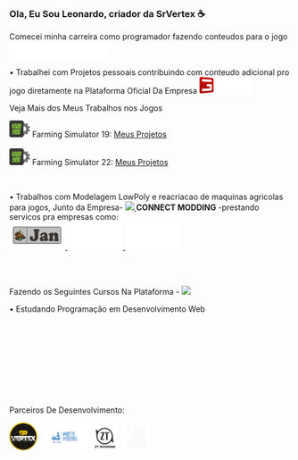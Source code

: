 ### Ola, Eu Sou Leonardo, criador da SrVertex :coffee:

Comecei minha carreira como programador fazendo conteudos para o jogo
<br>
<a href="https://www.farming-simulator.com/index.php?lang=en&country=pt">
 <img height="30"   src="FS22_1c_long_white.png">
</a>



• Trabalhei com Projetos pessoais contribuindo com conteudo adicional pro jogo diretamente na Plataforma Oficial Da Empresa 
<a href="https://www.giants-software.com">
 <img height="30" src="logo.png"/>
</a>

Veja Mais dos Meus Trabalhos nos Jogos 

<img height="30" src="modHubLogo_4c.png"/> Farming Simulator 19:
<a href="https://www.farming-simulator.com/mods.php?lang=en&country=pt&title=fs2019&filter=org&org_id=168574&page=0">Meus Projetos</a><br>
 <br> 
<img height="30" src="modHubLogo_4c.png"/> Farming Simulator 22:
<a href="https://www.farming-simulator.com/mods.php?lang=en&country=pt&title=fs2022&filter=org&org_id=168574&page=0">Meus Projetos</a><br>

 

<br>






• Trabalhos com Modelagem LowPoly e reacriacao de maquinas agricolas para jogos, Junto da Empresa-
<a href="https://www.connectmodding.com">
 <img height="30"   src="https://scontent-gru1-1.xx.fbcdn.net/v/t39.30808-6/316280057_3259828594276257_7293604540288258763_n.jpg?_nc_cat=104&ccb=1-7&_nc_sid=09cbfe&_nc_eui2=AeFYKCag7fNIwAC7vPY8eHpWU9ZKPa0A3uFT1ko9rQDe4WTkhjy1yHhs0bwaC5EOaM7R_T_cXFjZwnk8P6V3yy6j&_nc_ohc=LXQkUlISzAcAX_b2gpm&_nc_ht=scontent-gru1-1.xx&oh=00_AfANFb2yYsLGkgcLXgiGjSuU9_NScz3k8jxn-d3u6NJpKA&oe=63B6D9E6">
</a>  **CONNECT MODDING**
-prestando servicos pra empresas como:
<br>
<a href="https://www.jan.com.br">
 <img height="50"   src="jan.png">
</a>
<a href="https://piccin.com.br">
 <img height="50" src="piccin.png">
</a>
<a href="https://jacto.com">
 <img height="50"   src="jacto.png">
</a>

<br>
<br>

Fazendo os Seguintes Cursos Na Plataforma - <a href="https://www.udemy.com">
 <img height="30"   src="https://www.udemy.com/staticx/udemy/images/v7/logo-udemy-inverted.svg">
</a>

• Estudando Programação em Desenvolvimento Web

<br>
<br>
<br>
<br>
<br>
<br>
<br>
<br>


Parceiros De Desenvolvimento:

<img height="50" src="SrVertex_LOWRESOLUTION.png"> <img height="50" src="MiottoLOGO.png"> <img height="50" src="ZtModding.png"> <img height="50" src="TiikModding.png">






